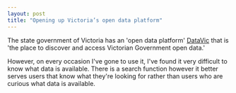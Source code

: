 ```yaml
---
layout: post
title: "Opening up Victoria’s open data platform"
---
```


The state government of Victoria has an 'open data platform' <a href="https://www.data.vic.gov.au/about-datavic">DataVic</a> that is 'the place to discover and access Victorian Government open data.'

However, on every occasion I've gone to use it, I've found it very difficult to know what data is available. There is a search function however it better serves users that know what they're looking for rather than users who are curious
what data is available.


